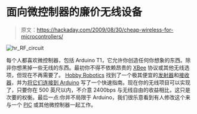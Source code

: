 # 面向微控制器的廉价无线设备

> 原文：<https://hackaday.com/2009/08/30/cheap-wireless-for-microcontrollers/>

![hr_RF_circuit](img/961b3287abb1181f5e9bf2c0761abe3a.png "hr_RF_circuit")

每个人都喜欢微控制器，包括 Arduino T1，它允许你创造任何你想象的东西。除非你想黑掉一些无线的东西。最初你不得不依赖昂贵的 [XBee](http://www.digi.com/products/wireless/point-multipoint/xbee-series1-module.jsp) 协议或其他无线选项，但现在不再需要了。 [Hobby Robotics](http://www.digi.com/products/wireless/point-multipoint/xbee-series1-module.jsp) 找到了一个极其便宜的[发射器](http://www.sparkfun.com/commerce/product_info.php?products_id=8945)和[接收器](http://www.sparkfun.com/commerce/product_info.php?products_id=8948)，并为[将它们连接到 Arduino](http://www.glacialwanderer.com/hobbyrobotics/?p=291) 写了一个快速指南。现在你的无线项目可以实现了，只要你在 500 英尺以内，不介意 2400bps 与无线自由的收益相比，这只是次要的权衡。最后一点:你并不局限于 Arduino，我们很乐意看到有人修改这个来与一个 [PIC](http://en.wikipedia.org/wiki/PIC_microcontroller) 或其他微控制器一起工作。